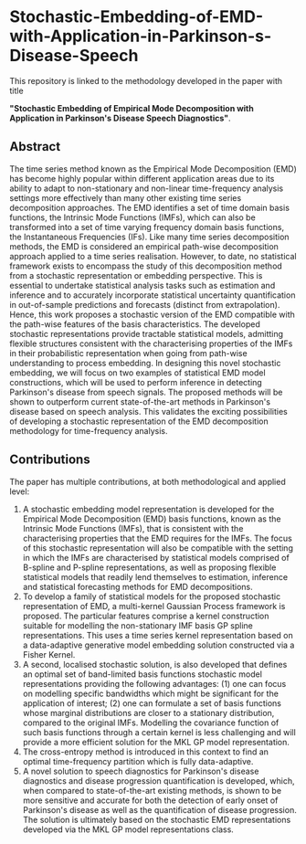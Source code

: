# Stochastic-Embedding-of-EMD-with-Application-in-Parkinson-s-Disease-Speech
This repository is linked to the methodology developed in the paper with title

**"Stochastic Embedding of Empirical Mode Decomposition with Application in Parkinson's Disease Speech Diagnostics"**.


## **Abstract**

The time series method known as the Empirical Mode Decomposition (EMD) has become highly popular within different application areas due to its ability to adapt to non-stationary and non-linear time-frequency analysis settings more effectively than many other existing time series decomposition approaches. The EMD identifies a set of time domain basis functions, the Intrinsic Mode Functions (IMFs), which can also be transformed into a set of time varying frequency domain basis functions, the Instantaneous Frequencies (IFs). Like many time series decomposition methods, the EMD is considered an empirical path-wise decomposition approach applied to a time series realisation. However, to date, no statistical framework exists to encompass the study of this decomposition method from a stochastic representation or embedding perspective. This is essential to undertake statistical analysis tasks such as estimation and inference and to accurately incorporate statistical uncertainty quantification in out-of-sample predictions and forecasts (distinct from extrapolation). Hence, this work proposes a stochastic version of the EMD compatible with the path-wise features of the basis characteristics. The developed stochastic representations provide tractable statistical models, admitting flexible structures consistent with the characterising properties of the IMFs in their probabilistic representation when going from path-wise understanding to process embedding. In designing this novel stochastic embedding, we will focus on two examples of statistical EMD model constructions, which will be used to perform inference in detecting Parkinson's disease from speech signals. The proposed methods will be shown to outperform current state-of-the-art methods in Parkinson's disease based on speech analysis. This validates the exciting possibilities of developing a stochastic representation of the EMD decomposition methodology for time-frequency analysis.

## Contributions
The paper has multiple contributions, at both methodological and applied level:
1. A stochastic embedding model representation is developed for the Empirical Mode Decomposition (EMD) basis functions, known as the Intrinsic Mode Functions (IMFs), that is consistent with the characterising properties that the EMD requires for the IMFs. The focus of this stochastic representation will also be compatible with the setting in which the IMFs are characterised by statistical models comprised of B-spline and P-spline representations, as well as proposing flexible statistical models that readily lend themselves to estimation, inference and statistical forecasting methods for EMD decompositions.
2. To develop a family of statistical models for the proposed stochastic representation of EMD, a multi-kernel Gaussian Process framework is proposed. The particular features comprise a kernel construction suitable for modelling the non-stationary IMF basis GP spline representations. This uses a time series kernel representation based on a data-adaptive generative model embedding solution constructed via a Fisher Kernel. 
3. A second, localised stochastic solution, is also developed that defines an optimal set of band-limited basis functions stochastic model representations providing the following advantages: (1) one can focus on modelling specific bandwidths which might be significant for the application of interest; (2) one can formulate a set of basis functions whose marginal distributions are closer to a stationary distribution, compared to the original IMFs. Modelling the covariance function of such basis functions through a certain kernel is less challenging and will provide a more efficient solution for the MKL GP model representation.
4. The cross-entropy method is introduced in this context to find an optimal time-frequency partition which is fully data-adaptive. 
5. A novel solution to speech diagnostics for Parkinson's disease diagnostics and disease progression quantification is developed, which, when compared to state-of-the-art existing methods, is shown to be more sensitive and accurate for both the detection of early onset of Parkinson's disease as well as the quantification of disease progression. The solution is ultimately based on the stochastic EMD representations developed via the MKL GP model representations class.











